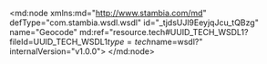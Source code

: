 <?xml version="1.0" encoding="UTF-8"?>
<md:node xmlns:md="http://www.stambia.com/md" defType="com.stambia.wsdl.wsdl" id="_tjdsUJl9EeyjqJcu_tQBzg" name="Geocode" md:ref="resource.tech#UUID_TECH_WSDL1?fileId=UUID_TECH_WSDL1$type=tech$name=wsdl?" internalVersion="v1.0.0">
  <attribute defType="com.stambia.wsdl.wsdl.xsdReverseVersion" id="_tjhWsJl9EeyjqJcu_tQBzg" value="1"/>
  <attribute defType="com.stambia.wsdl.wsdl.url" id="_tm7QAJl9EeyjqJcu_tQBzg" value="http://geocoder.stambia.org:62220/geocoder?wsdl"/>
  <attribute defType="com.stambia.wsdl.wsdl.prefixForElement" id="_x0PlAJl9EeyjqJcu_tQBzg" value="unqualified"/>
  <attribute defType="com.stambia.wsdl.wsdl.prefixForAttribute" id="_x0QMEJl9EeyjqJcu_tQBzg" value="unqualified"/>
  <attribute defType="com.stambia.wsdl.wsdl.targetNamespace" id="_x0QMEZl9EeyjqJcu_tQBzg" value="http://ws.tutorial.demo.indy.com/"/>
  <node defType="com.stambia.xml.namespace" id="_x0Nv15l9EeyjqJcu_tQBzg" name="http://schemas.xmlsoap.org/wsdl/">
    <attribute defType="com.stambia.xml.namespace.prefix" id="_x0Nv2Jl9EeyjqJcu_tQBzg" value="ns"/>
  </node>
  <node defType="com.stambia.xml.namespace" id="_x0Nv2Zl9EeyjqJcu_tQBzg" name="http://www.w3.org/ns/ws-policy">
    <attribute defType="com.stambia.xml.namespace.prefix" id="_x0Nv2pl9EeyjqJcu_tQBzg" value="wsp"/>
  </node>
  <node defType="com.stambia.xml.namespace" id="_x0Nv25l9EeyjqJcu_tQBzg" name="http://ws.tutorial.demo.indy.com/">
    <attribute defType="com.stambia.xml.namespace.prefix" id="_x0Nv3Jl9EeyjqJcu_tQBzg" value="tns"/>
  </node>
  <node defType="com.stambia.xml.namespace" id="_x0Nv3Zl9EeyjqJcu_tQBzg" name="http://schemas.xmlsoap.org/ws/2004/09/policy">
    <attribute defType="com.stambia.xml.namespace.prefix" id="_x0Nv3pl9EeyjqJcu_tQBzg" value="wsp1_2"/>
  </node>
  <node defType="com.stambia.xml.namespace" id="_x0Nv35l9EeyjqJcu_tQBzg" name="http://docs.oasis-open.org/wss/2004/01/oasis-200401-wss-wssecurity-utility-1.0.xsd">
    <attribute defType="com.stambia.xml.namespace.prefix" id="_x0Nv4Jl9EeyjqJcu_tQBzg" value="wsu"/>
  </node>
  <node defType="com.stambia.xml.namespace" id="_x0Nv4Zl9EeyjqJcu_tQBzg" name="http://www.w3.org/2001/XMLSchema">
    <attribute defType="com.stambia.xml.namespace.prefix" id="_x0Nv4pl9EeyjqJcu_tQBzg" value="xsd"/>
  </node>
  <node defType="com.stambia.xml.namespace" id="_x0Nv45l9EeyjqJcu_tQBzg" name="http://schemas.xmlsoap.org/wsdl/soap/">
    <attribute defType="com.stambia.xml.namespace.prefix" id="_x0Nv5Jl9EeyjqJcu_tQBzg" value="soap"/>
  </node>
  <node defType="com.stambia.xml.namespace" id="_x0Nv5Zl9EeyjqJcu_tQBzg" name="http://www.w3.org/2007/05/addressing/metadata">
    <attribute defType="com.stambia.xml.namespace.prefix" id="_x0Nv5pl9EeyjqJcu_tQBzg" value="wsam"/>
  </node>
  <node defType="com.stambia.wsdl.service" id="_x0Nv55l9EeyjqJcu_tQBzg" name="GeoCode_Service">
    <node defType="com.stambia.wsdl.port" id="_x0Nv6Jl9EeyjqJcu_tQBzg" name="GeoCode_Port">
      <attribute defType="com.stambia.wsdl.port.address" id="_x0Nv6Zl9EeyjqJcu_tQBzg" value="http://geocoder.stambia.org:62220/geocoder"/>
      <attribute defType="com.stambia.wsdl.port.protocol" id="_x0Nv6pl9EeyjqJcu_tQBzg" value="SOAP"/>
      <attribute defType="com.stambia.wsdl.port.transportURI" id="_x0Nv65l9EeyjqJcu_tQBzg" value="http://schemas.xmlsoap.org/soap/http"/>
      <attribute defType="com.stambia.wsdl.port.style" id="_x0Nv7Jl9EeyjqJcu_tQBzg" value="document"/>
      <node defType="com.stambia.wsdl.operation" id="_x0Nv7Zl9EeyjqJcu_tQBzg" name="geocode_address">
        <node defType="com.stambia.wsdl.input" id="_x0Nv8Jl9EeyjqJcu_tQBzg">
          <node defType="com.stambia.wsdl.part" id="_x0Nv8Zl9EeyjqJcu_tQBzg" name="parameters">
            <attribute defType="com.stambia.wsdl.part.bindingType" id="_x0Nv8pl9EeyjqJcu_tQBzg" value="soap:body"/>
            <attribute defType="com.stambia.wsdl.part.use" id="_x0Nv9Jl9EeyjqJcu_tQBzg" value="literal"/>
            <node defType="com.stambia.xml.element" id="_x0Nv9Zl9EeyjqJcu_tQBzg" name="geocode_address" position="0">
              <attribute defType="com.stambia.xml.element.originalType" id="_x0Nv9pl9EeyjqJcu_tQBzg" value="tns:geocode_address"/>
              <node defType="com.stambia.xml.sequence" id="_x0Nv95l9EeyjqJcu_tQBzg" position="3">
                <attribute defType="com.stambia.xml.sequence.minOccurs" id="_x0Nv-Jl9EeyjqJcu_tQBzg" value="1"/>
                <attribute defType="com.stambia.xml.sequence.maxOccurs" id="_x0Nv-Zl9EeyjqJcu_tQBzg" value="1"/>
                <node defType="com.stambia.xml.element" id="_x0Nv-pl9EeyjqJcu_tQBzg" name="address" position="0">
                  <attribute defType="com.stambia.xml.element.minOccurs" id="_x0Nv-5l9EeyjqJcu_tQBzg" value="0"/>
                  <attribute defType="com.stambia.xml.element.maxOccurs" id="_x0Nv_Jl9EeyjqJcu_tQBzg" value="1"/>
                  <attribute defType="com.stambia.xml.element.type" id="_x0Nv_Zl9EeyjqJcu_tQBzg" value="string"/>
                  <attribute defType="com.stambia.xml.element.originalType" id="_x0Nv_pl9EeyjqJcu_tQBzg" value="xsd:string"/>
                </node>
              </node>
            </node>
          </node>
        </node>
        <node defType="com.stambia.wsdl.output" id="_x0Nv_5l9EeyjqJcu_tQBzg">
          <node defType="com.stambia.wsdl.part" id="_x0NwAJl9EeyjqJcu_tQBzg" name="parameters">
            <attribute defType="com.stambia.wsdl.part.bindingType" id="_x0NwAZl9EeyjqJcu_tQBzg" value="soap:body"/>
            <attribute defType="com.stambia.wsdl.part.use" id="_x0NwA5l9EeyjqJcu_tQBzg" value="literal"/>
            <node defType="com.stambia.xml.element" id="_x0NwBJl9EeyjqJcu_tQBzg" name="geocode_addressResponse" position="0">
              <attribute defType="com.stambia.xml.element.originalType" id="_x0NwBZl9EeyjqJcu_tQBzg" value="tns:geocode_addressResponse"/>
              <node defType="com.stambia.xml.sequence" id="_x0NwBpl9EeyjqJcu_tQBzg" position="3">
                <attribute defType="com.stambia.xml.sequence.minOccurs" id="_x0NwB5l9EeyjqJcu_tQBzg" value="1"/>
                <attribute defType="com.stambia.xml.sequence.maxOccurs" id="_x0NwCJl9EeyjqJcu_tQBzg" value="1"/>
                <node defType="com.stambia.xml.element" id="_x0NwCZl9EeyjqJcu_tQBzg" name="return" position="0">
                  <attribute defType="com.stambia.xml.element.minOccurs" id="_x0NwCpl9EeyjqJcu_tQBzg" value="0"/>
                  <attribute defType="com.stambia.xml.element.maxOccurs" id="_x0NwC5l9EeyjqJcu_tQBzg" value="1"/>
                  <attribute defType="com.stambia.xml.element.originalType" id="_x0NwDJl9EeyjqJcu_tQBzg" value="tns:localisation"/>
                  <node defType="com.stambia.xml.sequence" id="_x0NwDZl9EeyjqJcu_tQBzg" position="3">
                    <attribute defType="com.stambia.xml.sequence.minOccurs" id="_x0NwDpl9EeyjqJcu_tQBzg" value="1"/>
                    <attribute defType="com.stambia.xml.sequence.maxOccurs" id="_x0NwD5l9EeyjqJcu_tQBzg" value="1"/>
                    <node defType="com.stambia.xml.element" id="_x0NwEJl9EeyjqJcu_tQBzg" name="city" position="0">
                      <attribute defType="com.stambia.xml.element.minOccurs" id="_x0NwEZl9EeyjqJcu_tQBzg" value="0"/>
                      <attribute defType="com.stambia.xml.element.maxOccurs" id="_x0NwEpl9EeyjqJcu_tQBzg" value="1"/>
                      <attribute defType="com.stambia.xml.element.type" id="_x0NwE5l9EeyjqJcu_tQBzg" value="string"/>
                      <attribute defType="com.stambia.xml.element.originalType" id="_x0NwFJl9EeyjqJcu_tQBzg" value="xsd:string"/>
                    </node>
                    <node defType="com.stambia.xml.element" id="_x0NwFZl9EeyjqJcu_tQBzg" name="latitude" position="1">
                      <attribute defType="com.stambia.xml.element.minOccurs" id="_x0NwFpl9EeyjqJcu_tQBzg" value="0"/>
                      <attribute defType="com.stambia.xml.element.maxOccurs" id="_x0NwF5l9EeyjqJcu_tQBzg" value="1"/>
                      <attribute defType="com.stambia.xml.element.type" id="_x0NwGJl9EeyjqJcu_tQBzg" value="string"/>
                      <attribute defType="com.stambia.xml.element.originalType" id="_x0NwGZl9EeyjqJcu_tQBzg" value="xsd:string"/>
                    </node>
                    <node defType="com.stambia.xml.element" id="_x0NwGpl9EeyjqJcu_tQBzg" name="longitude" position="2">
                      <attribute defType="com.stambia.xml.element.minOccurs" id="_x0NwG5l9EeyjqJcu_tQBzg" value="0"/>
                      <attribute defType="com.stambia.xml.element.maxOccurs" id="_x0NwHJl9EeyjqJcu_tQBzg" value="1"/>
                      <attribute defType="com.stambia.xml.element.type" id="_x0NwHZl9EeyjqJcu_tQBzg" value="string"/>
                      <attribute defType="com.stambia.xml.element.originalType" id="_x0NwHpl9EeyjqJcu_tQBzg" value="xsd:string"/>
                    </node>
                    <node defType="com.stambia.xml.element" id="_x0NwH5l9EeyjqJcu_tQBzg" name="number" position="3">
                      <attribute defType="com.stambia.xml.element.minOccurs" id="_x0NwIJl9EeyjqJcu_tQBzg" value="0"/>
                      <attribute defType="com.stambia.xml.element.maxOccurs" id="_x0NwIZl9EeyjqJcu_tQBzg" value="1"/>
                      <attribute defType="com.stambia.xml.element.type" id="_x0NwIpl9EeyjqJcu_tQBzg" value="string"/>
                      <attribute defType="com.stambia.xml.element.originalType" id="_x0NwI5l9EeyjqJcu_tQBzg" value="xsd:string"/>
                    </node>
                    <node defType="com.stambia.xml.element" id="_x0NwJJl9EeyjqJcu_tQBzg" name="state" position="4">
                      <attribute defType="com.stambia.xml.element.minOccurs" id="_x0NwJZl9EeyjqJcu_tQBzg" value="0"/>
                      <attribute defType="com.stambia.xml.element.maxOccurs" id="_x0NwJpl9EeyjqJcu_tQBzg" value="1"/>
                      <attribute defType="com.stambia.xml.element.type" id="_x0NwJ5l9EeyjqJcu_tQBzg" value="string"/>
                      <attribute defType="com.stambia.xml.element.originalType" id="_x0NwKJl9EeyjqJcu_tQBzg" value="xsd:string"/>
                    </node>
                    <node defType="com.stambia.xml.element" id="_x0NwKZl9EeyjqJcu_tQBzg" name="street" position="5">
                      <attribute defType="com.stambia.xml.element.minOccurs" id="_x0NwKpl9EeyjqJcu_tQBzg" value="0"/>
                      <attribute defType="com.stambia.xml.element.maxOccurs" id="_x0OW4Jl9EeyjqJcu_tQBzg" value="1"/>
                      <attribute defType="com.stambia.xml.element.type" id="_x0OW4Zl9EeyjqJcu_tQBzg" value="string"/>
                      <attribute defType="com.stambia.xml.element.originalType" id="_x0OW4pl9EeyjqJcu_tQBzg" value="xsd:string"/>
                    </node>
                    <node defType="com.stambia.xml.element" id="_x0OW45l9EeyjqJcu_tQBzg" name="zip" position="6">
                      <attribute defType="com.stambia.xml.element.minOccurs" id="_x0OW5Jl9EeyjqJcu_tQBzg" value="0"/>
                      <attribute defType="com.stambia.xml.element.maxOccurs" id="_x0OW5Zl9EeyjqJcu_tQBzg" value="1"/>
                      <attribute defType="com.stambia.xml.element.type" id="_x0OW5pl9EeyjqJcu_tQBzg" value="string"/>
                      <attribute defType="com.stambia.xml.element.originalType" id="_x0OW55l9EeyjqJcu_tQBzg" value="xsd:string"/>
                    </node>
                  </node>
                </node>
              </node>
            </node>
          </node>
        </node>
        <node defType="com.stambia.wsdl.fault" id="_x0OW6Jl9EeyjqJcu_tQBzg" name="Exception">
          <node defType="com.stambia.wsdl.part" id="_x0OW6Zl9EeyjqJcu_tQBzg" name="fault">
            <node defType="com.stambia.xml.element" id="_x0OW6pl9EeyjqJcu_tQBzg" name="Exception" position="0">
              <attribute defType="com.stambia.xml.element.originalType" id="_x0OW65l9EeyjqJcu_tQBzg" value="tns:Exception"/>
              <node defType="com.stambia.xml.sequence" id="_x0OW7Jl9EeyjqJcu_tQBzg" position="3">
                <attribute defType="com.stambia.xml.sequence.minOccurs" id="_x0OW7Zl9EeyjqJcu_tQBzg" value="1"/>
                <attribute defType="com.stambia.xml.sequence.maxOccurs" id="_x0OW7pl9EeyjqJcu_tQBzg" value="1"/>
                <node defType="com.stambia.xml.element" id="_x0OW75l9EeyjqJcu_tQBzg" name="message" position="0">
                  <attribute defType="com.stambia.xml.element.minOccurs" id="_x0OW8Jl9EeyjqJcu_tQBzg" value="0"/>
                  <attribute defType="com.stambia.xml.element.maxOccurs" id="_x0OW8Zl9EeyjqJcu_tQBzg" value="1"/>
                  <attribute defType="com.stambia.xml.element.type" id="_x0OW8pl9EeyjqJcu_tQBzg" value="string"/>
                  <attribute defType="com.stambia.xml.element.originalType" id="_x0OW85l9EeyjqJcu_tQBzg" value="xsd:string"/>
                </node>
              </node>
            </node>
          </node>
        </node>
        <node defType="com.stambia.wsdl.fault" id="_x0OW9Jl9EeyjqJcu_tQBzg" name="StandardFault">
          <node defType="com.stambia.wsdl.part" id="_x0OW9Zl9EeyjqJcu_tQBzg" name="fault">
            <node defType="com.stambia.xml.element" id="_x0OW9pl9EeyjqJcu_tQBzg" name="faultcode">
              <attribute defType="com.stambia.xml.element.type" id="_x0OW95l9EeyjqJcu_tQBzg" value="string"/>
            </node>
            <node defType="com.stambia.xml.element" id="_x0OW-Jl9EeyjqJcu_tQBzg" name="faultstring">
              <attribute defType="com.stambia.xml.element.type" id="_x0OW-Zl9EeyjqJcu_tQBzg" value="string"/>
            </node>
            <node defType="com.stambia.xml.element" id="_x0OW-pl9EeyjqJcu_tQBzg" name="faultactor">
              <attribute defType="com.stambia.xml.element.type" id="_x0OW-5l9EeyjqJcu_tQBzg" value="string"/>
            </node>
          </node>
        </node>
      </node>
    </node>
  </node>
</md:node>